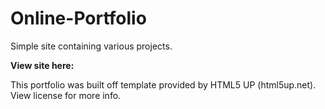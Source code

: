 # Online-Portfolio
Simple site containing various projects.

**View site here:**

This portfolio was built off template provided by HTML5 UP (html5up.net). View license for more info.
